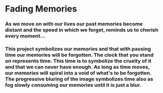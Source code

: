 <h1>Fading Memories</h1>
<h3>As we move on with our lives our past memories become distant and the speed in which we forget, reminds us to cherish every moment...<h3>
<p>This project symbolizes our memories and that with passing time our memories will be forgotten. The clock that you stand on represents time. This time is to symbolize
the cruelty of it and that we can never have enough. As long as time moves, our memories will spiral into a void of what's to be forgotten. The progressive bluring of the image symbolizes time also as fog slowly consuming our memories until it is just a blur.</p>
